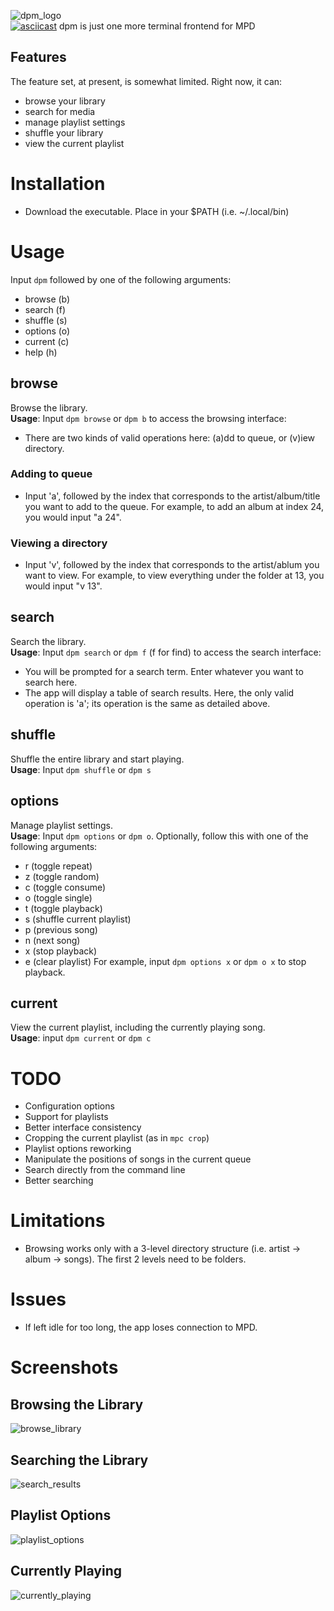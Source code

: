 ![dpm_logo](logo.png)  
[![asciicast](https://asciinema.org/a/596525.svg)](https://asciinema.org/a/596525)
dpm is just one more terminal frontend for MPD

## Features
The feature set, at present, is somewhat limited. Right now, it can:
- browse your library
- search for media
- manage playlist settings
- shuffle your library
- view the current playlist

# Installation
- Download the executable. Place in your $PATH (i.e. ~/.local/bin)

# Usage
Input `dpm` followed by one of the following arguments:
- browse (b)
- search (f)
- shuffle (s)
- options (o)
- current (c)
- help (h)

## browse
Browse the library.  
**Usage**: Input `dpm browse` or `dpm b` to access the browsing interface:
- There are two kinds of valid operations here: (a)dd to queue, or (v)iew directory.

### Adding to queue
- Input 'a', followed by the index that corresponds to the artist/album/title you want to add to the queue. For example, to add an album at index 24, you would input "a 24".

### Viewing a directory
- Input 'v', followed by the index that corresponds to the artist/ablum you want to view. For example, to view everything under the folder at 13, you would input "v 13".

## search
Search the library.  
**Usage**: Input `dpm search` or `dpm f` (f for find) to access the search interface:
- You will be prompted for a search term. Enter whatever you want to search here.
- The app will display a table of search results. Here, the only valid operation is 'a'; its operation is the same as detailed above. 

## shuffle
Shuffle the entire library and start playing.  
**Usage**: Input `dpm shuffle` or `dpm s`

## options
Manage playlist settings.  
**Usage**: Input `dpm options` or `dpm o`. Optionally, follow this with one of the following arguments:
- r (toggle repeat)
- z (toggle random)
- c (toggle consume)
- o (toggle single)
- t (toggle playback)
- s (shuffle current playlist)
- p (previous song)
- n (next song)
- x (stop playback)
- e (clear playlist)
For example, input `dpm options x` or `dpm o x` to stop playback.

## current
View the current playlist, including the currently playing song.  
**Usage**: input `dpm current` or `dpm c`

# TODO
- Configuration options
- Support for playlists
- Better interface consistency
- Cropping the current playlist (as in `mpc crop`)
- Playlist options reworking
- Manipulate the positions of songs in the current queue
- Search directly from the command line
- Better searching

# Limitations
- Browsing works only with a 3-level directory structure (i.e. artist -> album -> songs). The first 2 levels need to be folders.

# Issues
- If left idle for too long, the app loses connection to MPD.

# Screenshots
## Browsing the Library
![browse_library](screenshots/browse_library.png)
## Searching the Library
![search_results](screenshots/search_results.png)
## Playlist Options
![playlist_options](screenshots/playlist_options.png)
## Currently Playing
![currently_playing](screenshots/currently_playing.png)
